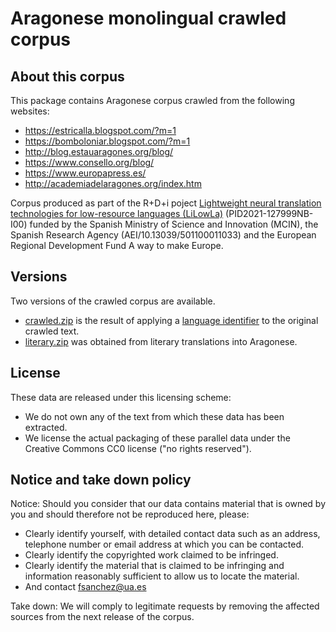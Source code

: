 Aragonese monolingual crawled corpus
==========================================================================================================

## About this corpus
This package contains Aragonese corpus crawled from the following websites:
* https://estricalla.blogspot.com/?m=1
* https://bomboloniar.blogspot.com/?m=1
* http://blog.estauaragones.org/blog/
* https://www.consello.org/blog/
* https://www.europapress.es/
* http://academiadelaragones.org/index.htm

Corpus produced as part of the R+D+i poject [Lightweight neural translation technologies for low-resource languages (LiLowLa)](https://transducens.dlsi.ua.es/lilowla/) (PID2021-127999NB-I00) funded by the Spanish Ministry of Science and Innovation (MCIN), the Spanish Research Agency (AEI/10.13039/501100011033) and the European Regional Development Fund A way to make Europe. 

## Versions
Two versions of the crawled corpus are available. 
* [crawled.zip](crawled.zip) is the result of applying a [language identifier](https://github.com/transducens/Idiomata-Cognitor) to the original crawled text.
* [literary.zip](literary.zip) was obtained from literary translations into Aragonese.


## License
These data are released under this licensing scheme:
 * We do not own any of the text from which these data has been extracted.
 * We license the actual packaging of these parallel data under the Creative
   Commons CC0 license ("no rights reserved").

## Notice and take down policy
Notice: Should you consider that our data contains material that is owned by
you and should therefore not be reproduced here, please:

 * Clearly identify yourself, with detailed contact data such as an address,
   telephone number or email address at which you can be contacted.
 * Clearly identify the copyrighted work claimed to be infringed.
 * Clearly identify the material that is claimed to be infringing and
   information reasonably sufficient to allow us to locate the material. 
 * And contact fsanchez@ua.es

Take down: We will comply to legitimate requests by removing the affected
sources from the next release of the corpus.
